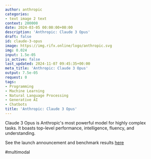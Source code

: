 ```yaml
---
author: anthropic
categories:
- text image 2 text
context: 200000
date: 2024-03-05 00:00:00+00:00
description: 'Anthropic: Claude 3 Opus'
draft: false
id: claude-3-opus
image: https://img.rifx.online/logo/anthropic.svg
img: 0.024
input: 1.5e-05
is_active: false
last_updated: 2024-11-07 09:45:35+00:00
meta_title: 'Anthropic: Claude 3 Opus'
output: 7.5e-05
request: 0
tags:
- Programming
- Machine Learning
- Natural Language Processing
- Generative AI
- Chatbots
title: 'Anthropic: Claude 3 Opus'
---
```







Claude 3 Opus is Anthropic's most powerful model for highly complex tasks. It boasts top-level performance, intelligence, fluency, and understanding.

See the launch announcement and benchmark results [here](https://www.anthropic.com/news/claude-3-family)

#multimodal

